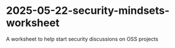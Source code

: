 # 2025-05-22-security-mindsets-worksheet
A worksheet to help start security discussions on OSS projects
